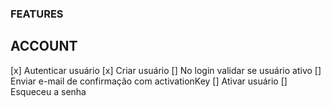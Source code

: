### FEATURES

## ACCOUNT
[x] Autenticar usuário
[x] Criar usuário
[] No login validar se usuário ativo
[] Enviar e-mail de confirmação com activationKey
[] Ativar usuário
[] Esqueceu a senha
